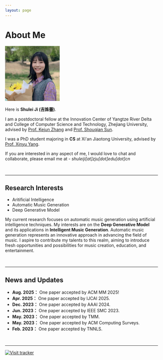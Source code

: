 ```yaml
---
layout: page
---
```


# About Me

<img src="/images/jishulei.jpg" class="floatpic" width="180" height="180">

Here is **Shulei Ji (吉姝蕾)**.

I am a postdoctoral fellow at the Innovation Center of Yangtze River Delta and College of Computer Science and Technology, Zhejiang University, advised by [Prof. Kejun Zhang](https://person.zju.edu.cn/zhangkejun) and [Prof. Shouqian Sun](https://person.zju.edu.cn/0091226).

I was a PhD student majoring in **CS** at Xi'an Jiaotong University, advised by [Prof. Xinyu Yang](https://gr.xjtu.edu.cn/en/web/xyyang/).

If you are interested in any aspect of me, I would love to chat and collaborate, please email me at - *shuleiji[at]zju[dot]edu[dot]cn*

<br>

---

## Research Interests

- Aritificial Intelligence
- Automatic Music Generation
- Deep Generative Model

My current research focuses on automatic music generation using artificial intelligence techniques. My interests are on the **Deep Generative Model** and its applications in **Intelligent Music Generation**. Automatic music generation represents an innovative approach in advancing the field of music. I aspire to contribute my talents to this realm, aiming to introduce fresh opportunities and possibilities for music creation, education, and entertainment.

<br>

---

## News and Updates

- **Aug. 2025：** One paper accepted by ACM MM 2025!
- **Apr. 2025：** One paper accepted by IJCAI 2025.
- **Dec. 2023：** One paper accepted by AAAI 2024.
- **Jun. 2023：** One paper accepted by IEEE SMC 2023.
- **May. 2023：** One paper accepted by TMM.
- **May. 2023：** One paper accepted by ACM Computing Surveys.
- **Feb. 2023：** One paper accepted by TNNLS. 
<br>

---
[![Visit tracker](https://clustrmaps.com/map_v2.png?cl=1768c4&w=a&t=n&d=pQyQkYWJ9EDu14vZFBycodEL-DKMU1JphEVRBVMsQAc&co=ffffff)](https://clustrmaps.com/site/1bxk2)

